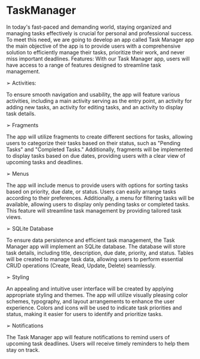 # TaskManager

In today's fast-paced and demanding world, staying organized and managing tasks effectively is crucial for personal and professional success. To meet this need, we are going to develop an app called Task Manager app the main objective of the app is to provide users with a comprehensive solution to efficiently manage their tasks, prioritize their work, and never miss important deadlines.
Features:
With our Task Manager app, users will have access to a range of features designed to streamline task management.

➢ Activities:

To ensure smooth navigation and usability, the app will feature various activities, including a main activity serving as the entry point, an activity for adding new tasks, an activity for editing tasks, and an activity to display task details.

➢ Fragments

The app will utilize fragments to create different sections for tasks, allowing users to categorize their tasks based on their status, such as "Pending Tasks" and "Completed Tasks." Additionally, fragments will be implemented to display tasks based on due dates, providing users with a clear view of upcoming tasks and deadlines.

➢ Menus

The app will include menus to provide users with options for sorting tasks based on priority, due date, or status. Users can easily arrange tasks according to their preferences. Additionally, a menu for filtering tasks will be available, allowing users to display only pending tasks or completed tasks. This feature will streamline task management by providing tailored task views.

➢ SQLite Database

To ensure data persistence and efficient task management, the Task Manager app will implement an SQLite database. The database will store task details, including title, description, due date, priority, and status. Tables will be created to manage task data, allowing users to perform essential CRUD operations (Create, Read, Update, Delete) seamlessly.

➢ Styling

An appealing and intuitive user interface will be created by applying appropriate styling and themes. The app will utilize visually pleasing color schemes, typography, and layout arrangements to enhance the user experience. Colors and icons will be used to indicate task priorities and status, making it easier for users to identify and prioritize tasks.

➢ Notifications

The Task Manager app will feature notifications to remind users of upcoming task deadlines. Users will receive timely reminders to help them stay on track.
